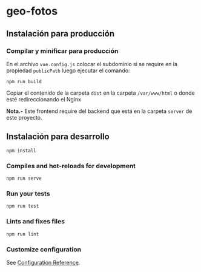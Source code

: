 # geo-fotos

## Instalación para producción

### Compilar y minificar para producción
En el archivo `vue.config.js` colocar el subdominio si se require en la propiedad `publicPath` luego ejecutar el comando:

```
npm run build
```

Copiar el contenido de la carpeta `dist` en la carpeta `/var/www/html` o donde esté redireccionando el Nginx

**Nota.-** Este frontend require del backend que está en la carpeta `server` de este proyecto.

## Instalación para desarrollo
```
npm install
```

### Compiles and hot-reloads for development
```
npm run serve
```

### Run your tests
```
npm run test
```

### Lints and fixes files
```
npm run lint
```

### Customize configuration
See [Configuration Reference](https://cli.vuejs.org/config/).
